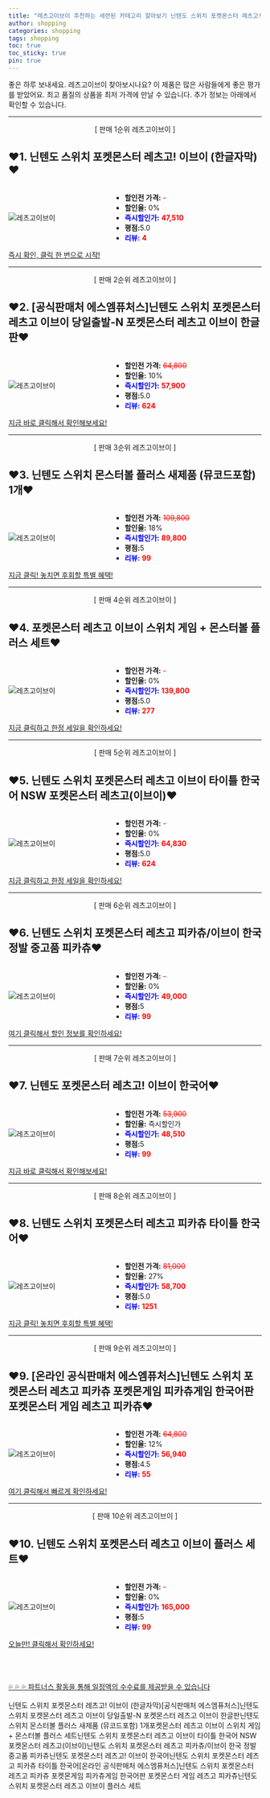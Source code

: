```yaml
---
title: "레츠고이브이 추천하는 세련된 카테고리 알아보기 닌텐도 스위치 포켓몬스터 레츠고! 이브이"
author: shopping
categories: shopping
tags: shopping
toc: true
toc_sticky: true
pin: true
---
```

좋은 하루 보내세요. 레츠고이브이 찾아보시나요? 이 제품은 많은 사람들에게 좋은 평가를 받았어요. 최고 품질의 상품을 최저 가격에 만날 수 있습니다. 추가 정보는 아래에서 확인할 수 있습니다.

---
<p class="toplist" style="margin: 0 auto; display: block; width: fit-content;">[ 판매 1순위 레츠고이브이 ]</p>

<h2><strong>❤️1. 닌텐도 스위치 포켓몬스터 레츠고! 이브이 (한글자막)❤️</strong></h2>

<div style="display: flex; align-items: center;">
    <div style="flex: 0.4;">
        <img src="https://thumbnail6.coupangcdn.com/thumbnails/remote/230x230ex/image/vendor_inventory/0df7/a8dadd4ef1e186c88ce0adaf972e34564d3ec8edc0035c5a572f9da2256a.jpg" alt="레츠고이브이" style="max-width: 100%;">
    </div>
    <div style="flex: 0.6; margin-left: 10px;">
        <ul>
            <li><strong>할인전 가격:</strong> <del style="color: red;">-</del></li>
            <li><strong>할인율:</strong> 0%</li>
            <li><span style='color:blue'><strong>즉시할인가:</strong></span> <span style='color:red'><strong>47,510</strong></span></li>
            <li><strong>평점:</strong>5.0</li>
            <li><span style='color:blue'><strong>리뷰:</strong></span> <span style='color:red'><strong>4</strong></span></li>
        </ul>
    </div>
</div>
<div class="center">
    <a href="https://William4Davisa.github.io?lptag=AF9450613&subid=githubio&pageKey=8123924046&traceid=V0-153&itemId=23054428186&vendorItemId=90124863278" class="myButton">
        즉시 확인, 클릭 한 번으로 시작!
    </a>
</div>


---
<p class="toplist" style="margin: 0 auto; display: block; width: fit-content;">[ 판매 2순위 레츠고이브이 ]</p>

<h2><strong>❤️2. [공식판매처 에스엠퓨처스]닌텐도 스위치 포켓몬스터 레츠고 이브이 당일출발-N 포켓몬스터 레츠고 이브이 한글판❤️</strong></h2>

<div style="display: flex; align-items: center;">
    <div style="flex: 0.4;">
        <img src="https://thumbnail8.coupangcdn.com/thumbnails/remote/230x230ex/image/vendor_inventory/2cd4/bf1e950df390fbab4364255ff79e52dee93083a6860784d4568844eabd99.jpg" alt="레츠고이브이" style="max-width: 100%;">
    </div>
    <div style="flex: 0.6; margin-left: 10px;">
        <ul>
            <li><strong>할인전 가격:</strong> <del style="color: red;">64,800</del></li>
            <li><strong>할인율:</strong> 10%</li>
            <li><span style='color:blue'><strong>즉시할인가:</strong></span> <span style='color:red'><strong>57,900</strong></span></li>
            <li><strong>평점:</strong>5.0</li>
            <li><span style='color:blue'><strong>리뷰:</strong></span> <span style='color:red'><strong>624</strong></span></li>
        </ul>
    </div>
</div>
<div class="center">
    <a href="https://William4Davisa.github.io?lptag=AF9450613&subid=githubio&pageKey=158994392&traceid=V0-153&itemId=20319338032&vendorItemId=74138880784" class="myButton">
        지금 바로 클릭해서 확인해보세요!
    </a>
</div>


---
<p class="toplist" style="margin: 0 auto; display: block; width: fit-content;">[ 판매 3순위 레츠고이브이 ]</p>

<h2><strong>❤️3. 닌텐도 스위치 몬스터볼 플러스 새제품 (뮤코드포함) 1개❤️</strong></h2>

<div style="display: flex; align-items: center;">
    <div style="flex: 0.4;">
        <img src="https://thumbnail9.coupangcdn.com/thumbnails/remote/230x230ex/image/vendor_inventory/aea6/01047227a7676e5e0ef552f8624efe45f7e10e1329dda46d52c89f15d60b.jpg" alt="레츠고이브이" style="max-width: 100%;">
    </div>
    <div style="flex: 0.6; margin-left: 10px;">
        <ul>
            <li><strong>할인전 가격:</strong> <del style="color: red;">109,800</del></li>
            <li><strong>할인율:</strong> 18%</li>
            <li><span style='color:blue'><strong>즉시할인가:</strong></span> <span style='color:red'><strong>89,800</strong></span></li>
            <li><strong>평점:</strong>5</li>
            <li><span style='color:blue'><strong>리뷰:</strong></span> <span style='color:red'><strong>99</strong></span></li>
        </ul>
    </div>
</div>
<div class="center">
    <a href="https://William4Davisa.github.io?lptag=AF9450613&subid=githubio&pageKey=8226902664&traceid=V0-153&itemId=23664601194&vendorItemId=90689862535" class="myButton">
        지금 클릭! 놓치면 후회할 특별 혜택!
    </a>
</div>


---
<p class="toplist" style="margin: 0 auto; display: block; width: fit-content;">[ 판매 4순위 레츠고이브이 ]</p>

<h2><strong>❤️4. 포켓몬스터 레츠고 이브이 스위치 게임 + 몬스터볼 플러스 세트❤️</strong></h2>

<div style="display: flex; align-items: center;">
    <div style="flex: 0.4;">
        <img src="https://thumbnail9.coupangcdn.com/thumbnails/remote/230x230ex/image/vendor_inventory/aea6/01047227a7676e5e0ef552f8624efe45f7e10e1329dda46d52c89f15d60b.jpg" alt="레츠고이브이" style="max-width: 100%;">
    </div>
    <div style="flex: 0.6; margin-left: 10px;">
        <ul>
            <li><strong>할인전 가격:</strong> <del style="color: red;">-</del></li>
            <li><strong>할인율:</strong> 0%</li>
            <li><span style='color:blue'><strong>즉시할인가:</strong></span> <span style='color:red'><strong>139,800</strong></span></li>
            <li><strong>평점:</strong>5.0</li>
            <li><span style='color:blue'><strong>리뷰:</strong></span> <span style='color:red'><strong>277</strong></span></li>
        </ul>
    </div>
</div>
<div class="center">
    <a href="https://William4Davisa.github.io?lptag=AF9450613&subid=githubio&pageKey=157625300&traceid=V0-153&itemId=453534568&vendorItemId=90679521390" class="myButton">
        지금 클릭하고 한정 세일을 확인하세요!
    </a>
</div>


---
<p class="toplist" style="margin: 0 auto; display: block; width: fit-content;">[ 판매 5순위 레츠고이브이 ]</p>

<h2><strong>❤️5. 닌텐도 스위치 포켓몬스터 레츠고 이브이 타이틀 한국어 NSW 포켓몬스터 레츠고(이브이)❤️</strong></h2>

<div style="display: flex; align-items: center;">
    <div style="flex: 0.4;">
        <img src="https://thumbnail10.coupangcdn.com/thumbnails/remote/230x230ex/image/vendor_inventory/7449/1574f5b7d0c7d5974d0b1106bf1def8cbc4da4510dcc24a979bd2f0eec45.jpg" alt="레츠고이브이" style="max-width: 100%;">
    </div>
    <div style="flex: 0.6; margin-left: 10px;">
        <ul>
            <li><strong>할인전 가격:</strong> <del style="color: red;">-</del></li>
            <li><strong>할인율:</strong> 0%</li>
            <li><span style='color:blue'><strong>즉시할인가:</strong></span> <span style='color:red'><strong>64,830</strong></span></li>
            <li><strong>평점:</strong>5.0</li>
            <li><span style='color:blue'><strong>리뷰:</strong></span> <span style='color:red'><strong>624</strong></span></li>
        </ul>
    </div>
</div>
<div class="center">
    <a href="https://William4Davisa.github.io?lptag=AF9450613&subid=githubio&pageKey=158994392&traceid=V0-153&itemId=456799525&vendorItemId=79581663842" class="myButton">
        지금 클릭하고 한정 세일을 확인하세요!
    </a>
</div>


---
<p class="toplist" style="margin: 0 auto; display: block; width: fit-content;">[ 판매 6순위 레츠고이브이 ]</p>

<h2><strong>❤️6. 닌텐도 스위치 포켓몬스터 레츠고 피카츄/이브이 한국 정발 중고품 피카츄❤️</strong></h2>

<div style="display: flex; align-items: center;">
    <div style="flex: 0.4;">
        <img src="https://thumbnail6.coupangcdn.com/thumbnails/remote/230x230ex/image/vendor_inventory/05d7/10cb373091676539b8ed1c36daacb61c4cb15c76163d24eba8f539475e9f.jpg" alt="레츠고이브이" style="max-width: 100%;">
    </div>
    <div style="flex: 0.6; margin-left: 10px;">
        <ul>
            <li><strong>할인전 가격:</strong> <del style="color: red;">-</del></li>
            <li><strong>할인율:</strong> 0%</li>
            <li><span style='color:blue'><strong>즉시할인가:</strong></span> <span style='color:red'><strong>49,000</strong></span></li>
            <li><strong>평점:</strong>5</li>
            <li><span style='color:blue'><strong>리뷰:</strong></span> <span style='color:red'><strong>99</strong></span></li>
        </ul>
    </div>
</div>
<div class="center">
    <a href="https://William4Davisa.github.io?lptag=AF9450613&subid=githubio&pageKey=8194892562&traceid=V0-153&itemId=23466617462&vendorItemId=90493200027" class="myButton">
        여기 클릭해서 할인 정보를 확인하세요!
    </a>
</div>


---
<p class="toplist" style="margin: 0 auto; display: block; width: fit-content;">[ 판매 7순위 레츠고이브이 ]</p>

<h2><strong>❤️7. 닌텐도 포켓몬스터 레츠고! 이브이 한국어❤️</strong></h2>

<div style="display: flex; align-items: center;">
    <div style="flex: 0.4;">
        <img src="https://thumbnail7.coupangcdn.com/thumbnails/remote/230x230ex/image/vendor_inventory/ff39/65da8989a6514b71764435dce215054be7515e212415382b6a3156253602.jpg" alt="레츠고이브이" style="max-width: 100%;">
    </div>
    <div style="flex: 0.6; margin-left: 10px;">
        <ul>
            <li><strong>할인전 가격:</strong> <del style="color: red;">53,900</del></li>
            <li><strong>할인율:</strong> 즉시할인가</li>
            <li><span style='color:blue'><strong>즉시할인가:</strong></span> <span style='color:red'><strong>48,510</strong></span></li>
            <li><strong>평점:</strong>5</li>
            <li><span style='color:blue'><strong>리뷰:</strong></span> <span style='color:red'><strong>99</strong></span></li>
        </ul>
    </div>
</div>
<div class="center">
    <a href="https://William4Davisa.github.io?lptag=AF9450613&subid=githubio&pageKey=7870374887&traceid=V0-153&itemId=21498535527&vendorItemId=88552213306" class="myButton">
        지금 바로 클릭해서 확인해보세요!
    </a>
</div>


---
<p class="toplist" style="margin: 0 auto; display: block; width: fit-content;">[ 판매 8순위 레츠고이브이 ]</p>

<h2><strong>❤️8. 닌텐도 스위치 포켓몬스터 레츠고 피카츄 타이틀 한국어❤️</strong></h2>

<div style="display: flex; align-items: center;">
    <div style="flex: 0.4;">
        <img src="https://thumbnail9.coupangcdn.com/thumbnails/remote/230x230ex/image/vendor_inventory/fd27/88ac9c691957bfebbd8e8dfd7c151241202879941a89f79d4ef8d347bb54.jpg" alt="레츠고이브이" style="max-width: 100%;">
    </div>
    <div style="flex: 0.6; margin-left: 10px;">
        <ul>
            <li><strong>할인전 가격:</strong> <del style="color: red;">81,000</del></li>
            <li><strong>할인율:</strong> 27%</li>
            <li><span style='color:blue'><strong>즉시할인가:</strong></span> <span style='color:red'><strong>58,700</strong></span></li>
            <li><strong>평점:</strong>5.0</li>
            <li><span style='color:blue'><strong>리뷰:</strong></span> <span style='color:red'><strong>1251</strong></span></li>
        </ul>
    </div>
</div>
<div class="center">
    <a href="https://William4Davisa.github.io?lptag=AF9450613&subid=githubio&pageKey=7673009118&traceid=V0-153&itemId=20473769322&vendorItemId=78536662975" class="myButton">
        지금 클릭! 놓치면 후회할 특별 혜택!
    </a>
</div>


---
<p class="toplist" style="margin: 0 auto; display: block; width: fit-content;">[ 판매 9순위 레츠고이브이 ]</p>

<h2><strong>❤️9. [온라인 공식판매처 에스엠퓨처스]닌텐도 스위치 포켓몬스터 레츠고 피카츄 포켓몬게임 피카츄게임 한국어판 포켓몬스터 게임 레츠고 피카츄❤️</strong></h2>

<div style="display: flex; align-items: center;">
    <div style="flex: 0.4;">
        <img src="https://thumbnail8.coupangcdn.com/thumbnails/remote/230x230ex/image/vendor_inventory/7079/0d626022d8bccdf4acf3f63d7ad5bf4fd24467650abafd23b795cc38c00e.jpg" alt="레츠고이브이" style="max-width: 100%;">
    </div>
    <div style="flex: 0.6; margin-left: 10px;">
        <ul>
            <li><strong>할인전 가격:</strong> <del style="color: red;">64,800</del></li>
            <li><strong>할인율:</strong> 12%</li>
            <li><span style='color:blue'><strong>즉시할인가:</strong></span> <span style='color:red'><strong>56,940</strong></span></li>
            <li><strong>평점:</strong>4.5</li>
            <li><span style='color:blue'><strong>리뷰:</strong></span> <span style='color:red'><strong>55</strong></span></li>
        </ul>
    </div>
</div>
<div class="center">
    <a href="https://William4Davisa.github.io?lptag=AF9450613&subid=githubio&pageKey=7821085917&traceid=V0-153&itemId=21244376317&vendorItemId=4008100731" class="myButton">
        여기 클릭해서 빠르게 확인하세요!
    </a>
</div>


---
<p class="toplist" style="margin: 0 auto; display: block; width: fit-content;">[ 판매 10순위 레츠고이브이 ]</p>

<h2><strong>❤️10. 닌텐도 스위치 포켓몬스터 레츠고 이브이 플러스 세트❤️</strong></h2>

<div style="display: flex; align-items: center;">
    <div style="flex: 0.4;">
        <img src="https://thumbnail6.coupangcdn.com/thumbnails/remote/230x230ex/image/vendor_inventory/47db/518e34b80685ea4a6b376232bad6d534a46b0e75362532624707fa53b4c0.jpg" alt="레츠고이브이" style="max-width: 100%;">
    </div>
    <div style="flex: 0.6; margin-left: 10px;">
        <ul>
            <li><strong>할인전 가격:</strong> <del style="color: red;">-</del></li>
            <li><strong>할인율:</strong> 0%</li>
            <li><span style='color:blue'><strong>즉시할인가:</strong></span> <span style='color:red'><strong>165,000</strong></span></li>
            <li><strong>평점:</strong>5</li>
            <li><span style='color:blue'><strong>리뷰:</strong></span> <span style='color:red'><strong>99</strong></span></li>
        </ul>
    </div>
</div>
<div class="center">
    <a href="https://William4Davisa.github.io?lptag=AF9450613&subid=githubio&pageKey=7816649120&traceid=V0-153&itemId=21217553877&vendorItemId=88278552702" class="myButton">
        오늘만! 클릭해서 확인하세요!
    </a>
</div>

<br><br><br>[💦 💦 💦 파트너스 활동을 통해 일정액의 수수료를 제공받을 수 있습니다](https://link.coupang.com/a/bcpT2c)<br><br>닌텐도 스위치 포켓몬스터 레츠고! 이브이 (한글자막)[공식판매처 에스엠퓨처스]닌텐도 스위치 포켓몬스터 레츠고 이브이 당일출발-N 포켓몬스터 레츠고 이브이 한글판닌텐도 스위치 몬스터볼 플러스 새제품 (뮤코드포함) 1개포켓몬스터 레츠고 이브이 스위치 게임 + 몬스터볼 플러스 세트닌텐도 스위치 포켓몬스터 레츠고 이브이 타이틀 한국어 NSW 포켓몬스터 레츠고(이브이)닌텐도 스위치 포켓몬스터 레츠고 피카츄/이브이 한국 정발 중고품 피카츄닌텐도 포켓몬스터 레츠고! 이브이 한국어닌텐도 스위치 포켓몬스터 레츠고 피카츄 타이틀 한국어[온라인 공식판매처 에스엠퓨처스]닌텐도 스위치 포켓몬스터 레츠고 피카츄 포켓몬게임 피카츄게임 한국어판 포켓몬스터 게임 레츠고 피카츄닌텐도 스위치 포켓몬스터 레츠고 이브이 플러스 세트